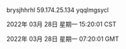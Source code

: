 brysjhhrhl 59.174.25.134 yqqlmgsycl

2022年 03月 28日 星期一 15:20:01 CST

2022年 03月 28日 星期一 07:20:01 GMT
